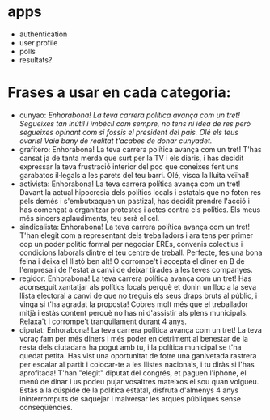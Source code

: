 # apps

- authentication
- user profile
- polls
- resultats?

# Frases a usar en cada categoria:

- cunyao: *Enhorabona! La teva carrera política avança com un tret! Segueixes tan inútil i imbécil com sempre, no tens ni idea de res però segueixes opinant com si fossis el president del país. Olé els teus ovaris! Vaia bany de realitat 
  t'acabes de donar cunyadet.*
- grafitero: Enhorabona! La teva carrera política avança com un tret! T'has cansat ja de tanta merda que surt per la TV i els diaris, i has decidit expressar la teva frustració interior del poc que coneixes fent uns garabatos il·legals a les parets del teu barri. Olé, visca la lluita veïnal!
- activista: Enhorabona! La teva carrera política avança com un tret! Davant la actual hipocresia dels polítics locals i estatals que no foten res pels demés i s'embutxaquen un pastizal, has decidit prendre l'acció i has començat a organitzar protestes i actes contra els polítics. Els meus més sincers aplaudiments, teu serà el cel.
- sindicalista: Enhorabona! La teva carrera política avança com un tret! T'han elegit com a representant dels treballadors i ara tens per primer cop un poder polític formal per negociar EREs, convenis colectius i condicions laborals dintre el teu centre de treball. Perfecte, fes una bona feina i deixa el llistò ben alt! O corrompe't i accepta el diner en B de l'empresa i de l'estat a canvi de deixar tirades a les teves companyes.
- regidor: Enhorabona! La teva carrera política avança com un tret! Has aconseguit xantatjar als polítics locals perquè et donin un lloc a la seva llista electoral a canvi de que no treguis els seus draps bruts al públic, i vinga si t'ha agradat la proposta! Cobres molt més que el treballador mitjà i estàs content perquè no has ni d'assistir als plens municipals. Relaxa't i corrompe't tranquilament durant 4 anys.
- diputat: Enhorabona! La teva carrera política avança com un tret! La teva voraç fam per més diners i més poder en detriment al benestar de la resta dels ciutadans ha pogut amb tu, i la política municipal se t'ha quedat petita. Has vist una oportunitat de fotre una ganivetada rastrera per escalar al partit i colocar-te a les llistes nacionals, i tu diràs si l'has aprofitada! T'han "elegit" diputat del congrés, et paguen l'iphone, el menú de dinar i us podeu pujar vosaltres mateixos el sou quan volgueu. Estàs a la cúspide de la política estatal, disfruta d'almenys 4 anys ininterromputs de saquejar i malversar les arques públiques sense conseqüències.